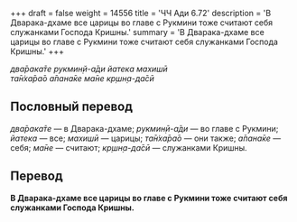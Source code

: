 +++
draft = false
weight = 14556
title = 'ЧЧ Ади 6.72'
description = 'В Дварака-дхаме все царицы во главе с Рукмини тоже считают себя служанками Господа Кришны.'
summary = 'В Дварака-дхаме все царицы во главе с Рукмини тоже считают себя служанками Господа Кришны.'
+++

_два̄рака̄те рукмин̣й-а̄ди йатека махишӣ  
та̄н̇ха̄ра̄о а̄пана̄ке ма̄не кр̣шн̣а-да̄сӣ_

## Пословный перевод

_два̄рака̄те_ — в Дварака-дхаме; _рукмин̣ӣ_\-_а̄ди_ — во главе с Рукмини; _йатека_ — все; _махишӣ_ — царицы; _та̄н̇ха̄ра̄о_ — они также; _а̄пана̄ке_ — себя; _ма̄не_ — считают; _кр̣шн̣а_\-_да̄сӣ_ — служанками Кришны.

## Перевод

**В Дварака-дхаме все царицы во главе с Рукмини тоже считают себя служанками Господа Кришны.**
